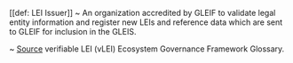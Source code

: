[[def: LEI Issuer]]
~ An organization accredited by GLEIF to validate legal entity information and register new LEIs and reference data which are sent to GLEIF for inclusion in the GLEIS.

~ [Source](https://www.gleif.org/vlei/introducing-the-vlei-ecosystem-governance-framework/2023-12-15_vlei-egf-v2.0-glossary_v1.3_final.pdf) verifiable LEI (vLEI) Ecosystem Governance Framework Glossary.